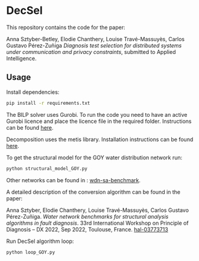 # DecSel

This repository contains the code for the paper:

Anna Sztyber-Betley, Elodie Chanthery, Louise Travé-Massuyès, Carlos Gustavo Pérez-Zuñiga
*Diagnosis test selection for distributed systems under communication and privacy constraints*, submitted to Applied Intelligence.

## Usage

Install dependencies:
```bash
pip install -r requirements.txt
```

The BILP solver uses Gurobi. To run the code you need to have an active Gurobi licence and place the licence file in the required folder. 
Instructions can be found [here](https://support.gurobi.com/hc/en-us/articles/13232844297489-How-do-I-set-up-a-Web-License-Service-WLS-license).

Decomposition uses the metis library. Installation instructions can be found [here](https://github.com/KarypisLab/METIS).

To get the structural model for the GOY water distribution network run:
```python
python structural_model_GOY.py
```

Other networks can be found in : [wdn-sa-benchmark](https://github.com/asztyber/wdn-sa-benchmark).

A detailed description of the conversion algorithm can be found in the paper:

Anna Sztyber, Elodie Chanthery, Louise Travé-Massuyès, Carlos Gustavo Pérez-Zuñiga. *Water network benchmarks for structural analysis algorithms in fault diagnosis*. 33rd International Workshop on Principle of Diagnosis – DX 2022,  Sep 2022, Toulouse, France. [hal-03773713](https://hal.science/hal-03773713/)

Run DecSel algorithm loop:
```python
python loop_GOY.py
```